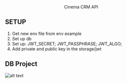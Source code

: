 <p align="center">Cinema CRM API</p>


## SETUP

1) Get new env file from env example
2) Set up db
3) Set up:
JWT_SECRET;
JWT_PASSPHRASE;
JWT_ALGO;
4) Add private and public key in the storage/jwt

## DB Project

![alt text](https://raw.githubusercontent.com/krzychna33/cinema_crm_api/master/dbCinema.png)



